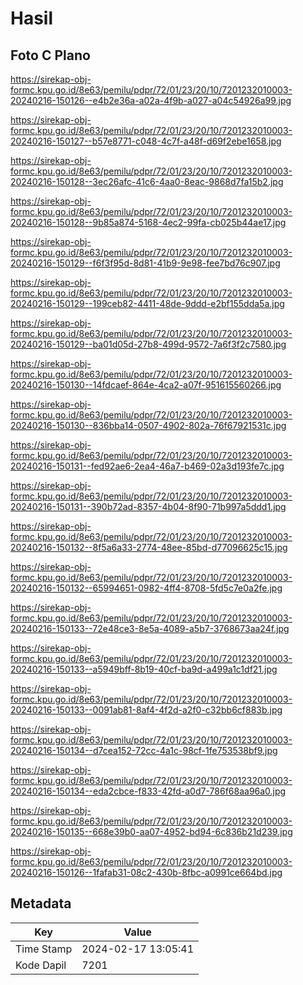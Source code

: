 # Hasil

## Foto C Plano

https://sirekap-obj-formc.kpu.go.id/8e63/pemilu/pdpr/72/01/23/20/10/7201232010003-20240216-150126--e4b2e36a-a02a-4f9b-a027-a04c54926a99.jpg

https://sirekap-obj-formc.kpu.go.id/8e63/pemilu/pdpr/72/01/23/20/10/7201232010003-20240216-150127--b57e8771-c048-4c7f-a48f-d69f2ebe1658.jpg

https://sirekap-obj-formc.kpu.go.id/8e63/pemilu/pdpr/72/01/23/20/10/7201232010003-20240216-150128--3ec26afc-41c6-4aa0-8eac-9868d7fa15b2.jpg

https://sirekap-obj-formc.kpu.go.id/8e63/pemilu/pdpr/72/01/23/20/10/7201232010003-20240216-150128--9b85a874-5168-4ec2-99fa-cb025b44ae17.jpg

https://sirekap-obj-formc.kpu.go.id/8e63/pemilu/pdpr/72/01/23/20/10/7201232010003-20240216-150129--f6f3f95d-8d81-41b9-9e98-fee7bd76c907.jpg

https://sirekap-obj-formc.kpu.go.id/8e63/pemilu/pdpr/72/01/23/20/10/7201232010003-20240216-150129--199ceb82-4411-48de-9ddd-e2bf155dda5a.jpg

https://sirekap-obj-formc.kpu.go.id/8e63/pemilu/pdpr/72/01/23/20/10/7201232010003-20240216-150129--ba01d05d-27b8-499d-9572-7a6f3f2c7580.jpg

https://sirekap-obj-formc.kpu.go.id/8e63/pemilu/pdpr/72/01/23/20/10/7201232010003-20240216-150130--14fdcaef-864e-4ca2-a07f-951615560266.jpg

https://sirekap-obj-formc.kpu.go.id/8e63/pemilu/pdpr/72/01/23/20/10/7201232010003-20240216-150130--836bba14-0507-4902-802a-76f67921531c.jpg

https://sirekap-obj-formc.kpu.go.id/8e63/pemilu/pdpr/72/01/23/20/10/7201232010003-20240216-150131--fed92ae6-2ea4-46a7-b469-02a3d193fe7c.jpg

https://sirekap-obj-formc.kpu.go.id/8e63/pemilu/pdpr/72/01/23/20/10/7201232010003-20240216-150131--390b72ad-8357-4b04-8f90-71b997a5ddd1.jpg

https://sirekap-obj-formc.kpu.go.id/8e63/pemilu/pdpr/72/01/23/20/10/7201232010003-20240216-150132--8f5a6a33-2774-48ee-85bd-d77096625c15.jpg

https://sirekap-obj-formc.kpu.go.id/8e63/pemilu/pdpr/72/01/23/20/10/7201232010003-20240216-150132--65994651-0982-4ff4-8708-5fd5c7e0a2fe.jpg

https://sirekap-obj-formc.kpu.go.id/8e63/pemilu/pdpr/72/01/23/20/10/7201232010003-20240216-150133--72e48ce3-8e5a-4089-a5b7-3768673aa24f.jpg

https://sirekap-obj-formc.kpu.go.id/8e63/pemilu/pdpr/72/01/23/20/10/7201232010003-20240216-150133--a5949bff-8b19-40cf-ba9d-a499a1c1df21.jpg

https://sirekap-obj-formc.kpu.go.id/8e63/pemilu/pdpr/72/01/23/20/10/7201232010003-20240216-150133--0091ab81-8af4-4f2d-a2f0-c32bb6cf883b.jpg

https://sirekap-obj-formc.kpu.go.id/8e63/pemilu/pdpr/72/01/23/20/10/7201232010003-20240216-150134--d7cea152-72cc-4a1c-98cf-1fe753538bf9.jpg

https://sirekap-obj-formc.kpu.go.id/8e63/pemilu/pdpr/72/01/23/20/10/7201232010003-20240216-150134--eda2cbce-f833-42fd-a0d7-786f68aa96a0.jpg

https://sirekap-obj-formc.kpu.go.id/8e63/pemilu/pdpr/72/01/23/20/10/7201232010003-20240216-150135--668e39b0-aa07-4952-bd94-6c836b21d239.jpg

https://sirekap-obj-formc.kpu.go.id/8e63/pemilu/pdpr/72/01/23/20/10/7201232010003-20240216-150126--1fafab31-08c2-430b-8fbc-a0991ce664bd.jpg


## Metadata

| Key        | Value               |
| ---------- | ------------------- |
| Time Stamp | 2024-02-17 13:05:41 |
| Kode Dapil | 7201                |



